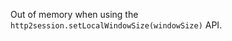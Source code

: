 
Out of memory when using the `http2session.setLocalWindowSize(windowSize)` API.

<a id="ERR_HTTP2_NO_SOCKET_MANIPULATION"></a>
